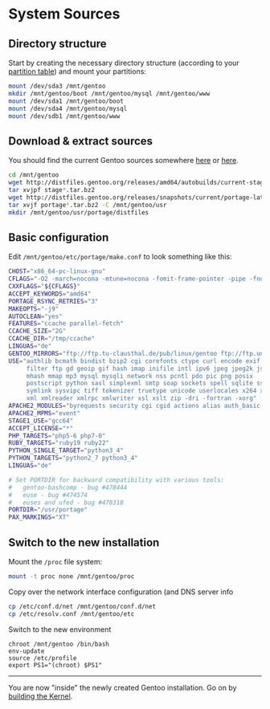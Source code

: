 System Sources
==============

Directory structure
-------------------

Start by creating the necessary directory structure (according to your [partition table](../02_Hard-Drives.md#partition-preparations)) and mount your partitions:

```sh
mount /dev/sda3 /mnt/gentoo
mkdir /mnt/gentoo/boot /mnt/gentoo/mysql /mnt/gentoo/www
mount /dev/sda1 /mnt/gentoo/boot
mount /dev/sda4 /mnt/gentoo/mysql
mount /dev/sdb1 /mnt/gentoo/www
```

Download & extract sources
--------------------------

You should find the current Gentoo sources somewhere [here](http://distfiles.gentoo.org/releases/amd64/autobuilds/current-stage3-amd64-hardened/) or [here](http://distfiles.gentoo.org/releases/amd64/autobuilds/).

```sh
cd /mnt/gentoo
wget http://distfiles.gentoo.org/releases/amd64/autobuilds/current-stage3-amd64-hardened/stage3-amd64-hardened-20160428.tar.bz2
tar xvjpf stage*.tar.bz2
wget http://distfiles.gentoo.org/releases/snapshots/current/portage-latest.tar.bz2
tar xvjf portage*.tar.bz2 -C /mnt/gentoo/usr
mkdir /mnt/gentoo/usr/portage/distfiles
```

Basic configuration
-------------------

Edit `/mnt/gentoo/etc/portage/make.conf` to look something like this:

```sh
CHOST="x86_64-pc-linux-gnu"
CFLAGS="-O2 -march=nocona -mtune=nocona -fomit-frame-pointer -pipe -fno-strict-aliasing"
CXXFLAGS="${CFLAGS}"
ACCEPT_KEYWORDS="amd64"
PORTAGE_RSYNC_RETRIES="3"
MAKEOPTS="-j9"
AUTOCLEAN="yes"
FEATURES="ccache parallel-fetch"
CCACHE_SIZE="2G"
CCACHE_DIR="/tmp/ccache"
LINGUAS="de"
GENTOO_MIRRORS="ftp://ftp.tu-clausthal.de/pub/linux/gentoo ftp://ftp.uni-erlangen.de/pub/mirrors/gentoo ftp://ftp.tu-clausthal.de/pub/linux/gentoo"
USE="authlib bcmath bindist bzip2 cgi corefonts ctype curl encode exif ffmpeg
     filter ftp gd geoip gif hash imap inifile intl ipv6 jpeg jpeg2k json lcms
     mhash mmap mp3 mysql mysqli network nss pcntl pdo pic png posix
     postscript python sasl simplexml smtp soap sockets spell sqlite ssse3 svg
     symlink sysvipc tiff tokenizer truetype unicode userlocales x264 xattr
     xml xmlreader xmlrpc xmlwriter xsl xslt zip -dri -fortran -xorg"
APACHE2_MODULES="byrequests security cgi cgid actions alias auth_basic auth_digest authn_anon authn_dbd authn_dbm authn_core authz_core authn_default authn_file authz_dbm authz_default authz_groupfile authz_host authz_owner authz_user autoindex cache dav dav_fs dav_lock dbd deflate dir disk_cache env expires ext_filter file_cache filter headers http2 ident imagemap include info log_config logio mem_cache mime mime_magic mod_cgid mod_xml2enc negotiation proxy proxy_ajp proxy_balancer proxy_fcgi proxy_connect proxy_html proxy_http rewrite setenvif slotmem_shm so socache_shmcb speling status unique_id unixd userdir usertrack vhost_alias"
APACHE2_MPMS="event"
STAGE1_USE="gcc64"
ACCEPT_LICENSE="*"
PHP_TARGETS="php5-6 php7-0"
RUBY_TARGETS="ruby19 ruby22"
PYTHON_SINGLE_TARGET="python3_4"
PYTHON_TARGETS="python2_7 python3_4"
LINGUAS="de"

# Set PORTDIR for backward compatibility with various tools:
#   gentoo-bashcomp - bug #478444
#   euse - bug #474574
#   euses and ufed - bug #478318
PORTDIR="/usr/portage"
PAX_MARKINGS="XT"
```

Switch to the new installation
------------------------------

Mount the `/proc` file system:

```sh
mount -t proc none /mnt/gentoo/proc
```

Copy over the network interface configuration (and DNS server info

```sh
cp /etc/conf.d/net /mnt/gentoo/conf.d/net
cp /etc/resolv.conf /mnt/gentoo/etc
```

Switch to the new environment
```
chroot /mnt/gentoo /bin/bash
env-update
source /etc/profile
export PS1="(chroot) $PS1"
```
___
You are now "inside" the newly created Gentoo installation. Go on by [building the Kernel](02_Kernel.md).